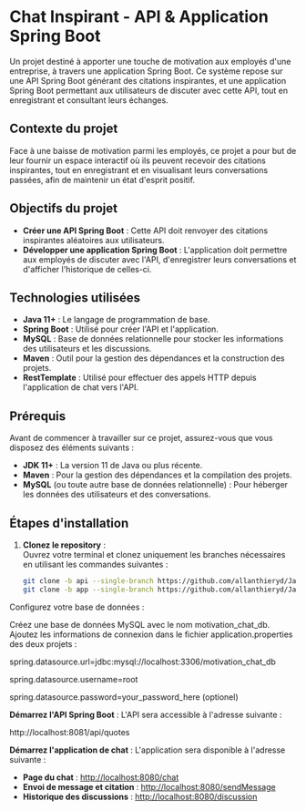 # Chat Inspirant - API & Application Spring Boot

Un projet destiné à apporter une touche de motivation aux employés d'une entreprise, à travers une application Spring Boot. Ce système repose sur une API Spring Boot générant des citations inspirantes, et une application Spring Boot permettant aux utilisateurs de discuter avec cette API, tout en enregistrant et consultant leurs échanges.

## Contexte du projet
Face à une baisse de motivation parmi les employés, ce projet a pour but de leur fournir un espace interactif où ils peuvent recevoir des citations inspirantes, tout en enregistrant et en visualisant leurs conversations passées, afin de maintenir un état d'esprit positif.

## Objectifs du projet
- **Créer une API Spring Boot** : Cette API doit renvoyer des citations inspirantes aléatoires aux utilisateurs.
- **Développer une application Spring Boot** : L'application doit permettre aux employés de discuter avec l'API, d'enregistrer leurs conversations et d'afficher l'historique de celles-ci.

## Technologies utilisées
- **Java 11+** : Le langage de programmation de base.
- **Spring Boot** : Utilisé pour créer l'API et l'application.
- **MySQL** : Base de données relationnelle pour stocker les informations des utilisateurs et les discussions.
- **Maven** : Outil pour la gestion des dépendances et la construction des projets.
- **RestTemplate** : Utilisé pour effectuer des appels HTTP depuis l'application de chat vers l'API.

## Prérequis
Avant de commencer à travailler sur ce projet, assurez-vous que vous disposez des éléments suivants :
- **JDK 11+** : La version 11 de Java ou plus récente.
- **Maven** : Pour la gestion des dépendances et la compilation des projets.
- **MySQL** (ou toute autre base de données relationnelle) : Pour héberger les données des utilisateurs et des conversations.

## Étapes d'installation
1. **Clonez le repository** :  
   Ouvrez votre terminal et clonez uniquement les branches nécessaires en utilisant les commandes suivantes :  

   ```bash
   git clone -b api --single-branch https://github.com/allanthieryd/JavaExamen.git
   git clone -b app --single-branch https://github.com/allanthieryd/JavaExamen.git
Configurez votre base de données :

Créez une base de données MySQL avec le nom motivation_chat_db.
Ajoutez les informations de connexion dans le fichier application.properties des deux projets :

spring.datasource.url=jdbc:mysql://localhost:3306/motivation_chat_db

spring.datasource.username=root

spring.datasource.password=your_password_here (optionel)

**Démarrez l'API Spring Boot** : L'API sera accessible à l'adresse suivante :

http://localhost:8081/api/quotes

**Démarrez l'application de chat** : L'application sera disponible à l'adresse suivante :

- **Page du chat** : [http://localhost:8080/chat](http://localhost:8080/chat)  
- **Envoi de message et citation** : [http://localhost:8080/sendMessage](http://localhost:8080/sendMessage)  
- **Historique des discussions** : [http://localhost:8080/discussion](http://localhost:8080/discussion)
